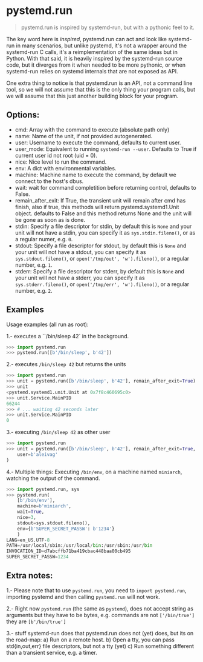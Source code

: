 # pystemd.run

> pystemd.run is inspired by systemd-run, but with a pythonic feel to it.

The key word here is _inspired_, pystemd.run can act and look like systemd-run
in many scenarios, but unlike pystemd, it's not a wrapper around the systemd-run
C calls, it's a reimplementation of the same ideas but in Python. With that
said, it is heavily inspired by the systemd-run source code, but it diverges from it
when needed to be more pythonic, or when systemd-run relies on systemd internals
that are not exposed as API.

One extra thing to notice is that pystemd.run is an API, not a command line tool,
so we will not assume that this is the only thing your program calls,
but we will assume that this just another building block for your program.

## Options:

* cmd: Array with the command to execute (absolute path only)
* name: Name of the unit, if not provided autogenerated.
* user: Username to execute the command, defaults to current user.
* user_mode: Equivalent to running `systemd-run --user`. Defaults to True
          if current user id not root (uid = 0).
* nice: Nice level to run the command.
* env: A dict with environmental variables.
* machine: Machine name to execute the command, by default we connect to
          the host's dbus.
* wait: wait for command completition before returning control, defaults
          to False.
* remain_after_exit: If True, the transient unit will remain after cmd
          has finish, also if true, this methods will return
          pystemd.systemd1.Unit object. defaults to False and this method
          returns None and the unit will be gone as soon as is done.
* stdin: Specify a file descriptor for stdin, by default this is `None`
          and your unit will not have a stdin, you can specify it as
          `sys.stdin.fileno()`, or as a regular numer, e.g. `0`.
* stdout: Specify a file descriptor for stdout, by default this is `None`
          and your unit will not have a stdout, you can specify it as
          `sys.stdout.fileno()`, or `open('/tmp/out', 'w').fileno()`, or a
          regular number, e.g. `1`.
* stderr: Specify a file descriptor for stderr, by default this is `None`
          and your unit will not have a stderr, you can specify it as
          `sys.stderr.fileno()`, or `open('/tmp/err', 'w').fileno()`, or a
          regular number, e.g. `2`.

## Examples

  Usage examples (all run as root):

  1.- executes a ``/bin/sleep 42` in the background.

```python
>>> import pystemd.run
>>> pystemd.run([b'/bin/sleep', b'42'])
```

  2.- executes `/bin/sleep 42` but returns the units

```python
>>> import pystemd.run
>>> unit = pystemd.run([b'/bin/sleep', b'42'], remain_after_exit=True)
>>> unit
<pystemd.systemd1.unit.Unit at 0x7f8c460695c0>
>>> unit.Service.MainPID
66244
>>> # ... waiting 42 seconds later
>>> unit.Service.MainPID
0
```

  3.- executing `/bin/sleep 42` as other user

```python
>>> import pystemd.run
>>> unit = pystemd.run([b'/bin/sleep', b'42'], remain_after_exit=True,
    user=b'aleivag'
)
```

  4.- Multiple things: Executing `/bin/env`, on a machine named `miniarch`,
   watching the output of the command.

```python
>>> import pystemd.run, sys
>>> pystemd.run(
    [b'/bin/env'],
    machine=b'miniarch',
    wait=True,
    nice=3,
    stdout=sys.stdout.fileno(),
    env={b'SUPER_SECRET_PASSW': b'1234'}
    )
LANG=en_US.UTF-8
PATH=/usr/local/sbin:/usr/local/bin:/usr/sbin:/usr/bin
INVOCATION_ID=d7abcffb71ba419cbac448baa00cb495
SUPER_SECRET_PASSW=1234
```

## Extra notes:

1.- Please note that to use `pystemd.run`, you need to `import pystemd.run`,
importing pystemd and then calling `pystemd.run` will not work.

2.- Right now `pystemd.run` (the same as `pystemd`), does not accept string as
arguments but they have to be bytes, e.g. commands are not `['/bin/true']` they
are `[b'/bin/true']`

3.- stuff systemd-run does that pystemd.run does not (yet) does, but its on the
road-map:
    a) Run on a remote host.
    b) Open a tty, you can pass std{in,out,err} file descriptors, but not a tty (yet)
    c) Run something different than a transient service, e.g. a timer.
